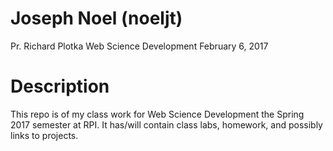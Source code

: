 Joseph Noel (noeljt)
=======================================================================
Pr. Richard Plotka
Web Science Development
February 6, 2017

Description
=======================================================================
This repo is of my class work for Web Science Development the Spring 2017 semester at RPI.
It has/will contain class labs, homework, and possibly links to projects.
